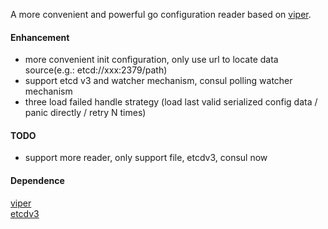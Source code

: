 A more convenient and powerful go configuration reader based on [viper](https://github.com/spf13/viper).

#### Enhancement
* more convenient init configuration, only use url to locate data source(e.g.: etcd://xxx:2379/path)
* support etcd v3 and watcher mechanism, consul polling watcher mechanism
* three load failed handle strategy (load last valid serialized config data / panic directly / retry N times)

#### TODO
* support more reader, only support file, etcdv3, consul now

#### Dependence
[viper](https://github.com/spf13/viper)  
[etcdv3]()  